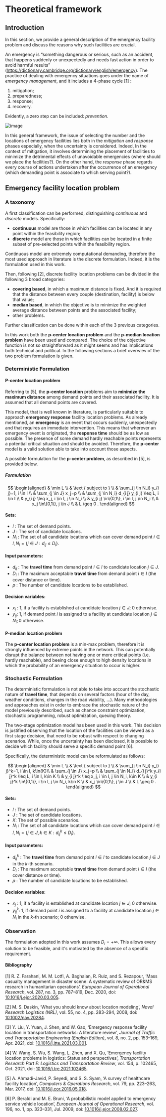 # Theoretical framework

## Introduction
In this section, we provide a general description of the emergency facility problem and discuss the reasons why such facilities are crucial. 

An emergency is “something dangerous or serious, such as an accident, that happens suddenly or unexpectedly and needs fast action in order to avoid harmful results” (https://dictionary.cambridge.org/dictionary/english/emergency). The practice of dealing with emergency situations goes under the name of *emergency management*, and it includes a 4-phase cycle [1] :
1. mitigation;
2. preparedness;
3. response;
4. recovery.

Evidently, a zero step can be included: *prevention*.

![image](https://github.com/marco-scatassi/GeoSpatial-analysis/assets/96434607/85c72bf8-3036-4793-a3d1-32acc18909e7)

In this general framework, the issue of selecting the number and the locations of emergency facilities lies both in the *mitigation* and *response* phases especially, when the uncertainty is considered. Indeed, In the context of mitigation, it involves determining the placement of facilities to minimize the detrimental effects of unavoidable emergencies (where should we place the facilities?). On the other hand, the *response* phase regards every course of actions undertaken after the occurrence of an emergency (which demanding point is associate to which serving point?). 

## Emergency facility location problem
### A taxonomy
A first classification can be performed, distinguishing *continuous* and *discrete* models. Specifically:
- **continuous** model are those in which facilities can be located in any point within the feasibility region;
- **discrete** model are those in which facilities can be located in a finite subset of pre-selected points within the feasibility region.

Continuous model are extremely computational demanding, therefore the most used approach in literature is the discrete formulation. Indeed, it is the formulation used in this work.

Then, following [2], discrete facility location problems can be divided in the following 3 broad categories:
- **covering based**, in which a maximum distance is fixed. And it is required that the distance between every couple (destination, facility) is below that value;
- **median based**, in which the objective is to minimize the weighted average distance between points and the associated facility;
- other problems.

Further classification can be done within each of the 3 previous categories. 

In this work both the **p-center location problem** and the **p-median location problem** have been used and compared. The choice of the objective function is not so straightforward as it might seems and has implications both technical and political. In the following sections a brief overwiev of the two problem formulation is given.

### Deterministic Formulation 
#### P-center location problem 
Referring to [5], the **p-center location** problems aim to **minimize the maximum distance** among demand points and their associated facility. It is assumed that all demand points are covered. 

This model, that is well known in literature, is particularly suitable to approach **emergency response** facility location problems. As already mentioned, an **emergency** is an event that occurs suddenly, unexpectedly and that requires an immediate intervention. This means that wherever an emergency event is originated, the **response time** should be as low as possible. The presence of some demand hardly reachable points represents a potential critical situation and should be avoided. Therefore, the **p-center** model is a valid solution able to take into account those aspects.

A possible formulation for the **p-center problem**, as described in [5], is provided below.

##### Formulation
$$
\begin{aligned}
& \min L \\
& \text { subject to } \\
& \sum_{j \in N_i} y_{i j}=1, i \in I \\
& \sum_{j \in J} x_j=p \\
& \sum_{j \in N_i} d_{i j} y_{i j} \leq L, i \in I \\
& y_{i j} \leq x_j, i \in I, j \in N_i \\
& y_{i j} \in\{0,1\}, i \in I, j \in N_i \\
& x_j \in\{0,1\}, j \in J \\
& L \geq 0 .
\end{aligned}
$$

#### Sets:
- $I$ : The set of demand points.
- $J$ : The set of candidate locations.
- $N_i$ : The set of all candidate locations which can cover demand point $i \in I, N_i=\{j \in J: d_{i j} \leq D_i\}$.

#### Input parameters:
- $d_{i j}$ : The **travel time** from demand point $i \in I$ to candidate location $j \in J$.
- $D_i$ : The maximum acceptable **travel time** from demand point $i \in I$ (the cover distance or time).
- $p$ : The number of candidate locations to be established.

#### Decision variables:
- $x_j$ : 1, if a facility is established at candidate location $j \in J$; 0 otherwise.
- $y_{i j}$: 1, if demand point $i$ is assigned to a facility at candidate location $j \in N_i ; 0$ otherwise.

#### P-median location problem
The **p-center location problem** is a min-max problem, therefore it is strongly influenced by extreme points in the network. This can potentially disrupt the balance between not having one or more critical points (i.e. hardly reachable), and beeing close enough to high density locations in which the probability of an emergency situation to occur is higher. 

### Stochastic Formulation 
The deterministic formulation is not able to take into account the stochastic nature of **travel time**, that depends on several factors (hour of the day, weather conditions, changes in the road viability, …). Many methodologies and approaches exist in order to embrace the stochastic nature of the model previously described, such as chance constraint optimization, stochastic programming, robust optimization, queuing theory.

The two-stage optimization model has been used in this work. This decision is justified observing that the location of the facilities can be viewed as a first stage decision, that need to be robust with respect to changing scenarios. While, once the uncertainty has been disclosed, it is possible to decide which facility should serve a specific demand point [6].

Specifically, the deterministic model can be reformulated as follows:

$$
\begin{aligned}
& \min L \\
& \text { subject to } \\
& \sum_{j \in N_i} y_{i j}^k=1, i \in I, k\in{K}\\
& \sum_{j \in J} x_j=p \\
& \sum_{j \in N_i} d_{i j}^k y_{i j}^k \leq L, i \in I, k\in K \\
& y_{i j}^k \leq x_j, i \in I, j \in N_i, k\in K \\
& y_{i j}^k \in\{0,1\}, i \in I, j \in N_i, k\in K \\
& x_j \in\{0,1\}, j \in J \\
& L \geq 0 .
\end{aligned}
$$

#### Sets:
- $I$ : The set of demand points.
- $J$ : The set of candidate locations.
- $K$: The set of possible scenarios.
- $N_i$ : The set of all candidate locations which can cover demand point $i \in I, N_i=\{j \in J, k\in K: d_{i j}^k \leq D_i\}$.

#### Input parameters:
- $d_{i j}^k$ : The **travel time** from demand point $i \in I$ to candidate location $j \in J$ in the $k$-th scenario.
- $D_i$ : The maximum acceptable **travel time** from demand point $i \in I$ (the cover distance or time).
- $p$ : The number of candidate locations to be established.

#### Decision variables:
- $x_j$ : 1, if a facility is established at candidate location $j \in J$; 0 otherwise.
- $y_{i j}^k$: 1, if demand point $i$ is assigned to a facility at candidate location $j \in N_i$ in the $k$-th scenario; $0$ otherwise.

### Observation 
The formulation adopted in this work assumes $D_i = +\infty$. This allows every solution to be feasible, and it's motivated by the absence of a specific requirement.

#### Bibliography
[1] R. Z. Farahani, M. M. Lotfi, A. Baghaian, R. Ruiz, and S. Rezapour, ‘Mass casualty management in disaster scene: A systematic review of OR&MS research in humanitarian operations’, _European Journal of Operational Research_, vol. 287, no. 3, pp. 787–819, Dec. 2020, doi: [10.1016/j.ejor.2020.03.005](https://doi.org/10.1016/j.ejor.2020.03.005).

[2] M. S. Daskin, ‘What you should know about location modeling’, _Naval Research Logistics (NRL)_, vol. 55, no. 4, pp. 283–294, 2008, doi: [10.1002/nav.20284](https://doi.org/10.1002/nav.20284).

[3] Y. Liu, Y. Yuan, J. Shen, and W. Gao, ‘Emergency response facility location in transportation networks: A literature review’, _Journal of Traffic and Transportation Engineering (English Edition)_, vol. 8, no. 2, pp. 153–169, Apr. 2021, doi: [10.1016/j.jtte.2021.03.001](https://doi.org/10.1016/j.jtte.2021.03.001).

[4] W. Wang, S. Wu, S. Wang, L. Zhen, and X. Qu, ‘Emergency facility location problems in logistics: Status and perspectives’, _Transportation Research Part E: Logistics and Transportation Review_, vol. 154, p. 102465, Oct. 2021, doi: [10.1016/j.tre.2021.102465](https://doi.org/10.1016/j.tre.2021.102465).

[5] A. Ahmadi-Javid, P. Seyedi, and S. S. Syam, ‘A survey of healthcare facility location’, _Computers & Operations Research_, vol. 79, pp. 223–263, Mar. 2017, doi: [10.1016/j.cor.2016.05.018](https://doi.org/10.1016/j.cor.2016.05.018).

[6] P. Beraldi and M. E. Bruni, ‘A probabilistic model applied to emergency service vehicle location’, _European Journal of Operational Research_, vol. 196, no. 1, pp. 323–331, Jul. 2009, doi: [10.1016/j.ejor.2008.02.027](https://doi.org/10.1016/j.ejor.2008.02.027).
